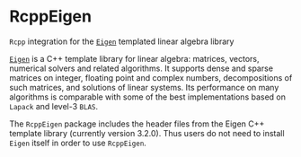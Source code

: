RcppEigen
=========

`Rcpp` integration for the [`Eigen`](http://eigen.tuxfamily.org) templated linear algebra library

[`Eigen`](http://eigen.tuxfamily.org) is a C++ template library for linear algebra: matrices,
vectors, numerical solvers and related algorithms.  It supports dense
and sparse matrices on integer, floating point and complex numbers,
decompositions of such matrices, and solutions of linear systems. Its
performance on many algorithms is comparable with some of the best
implementations based on `Lapack` and level-3 `BLAS`.

The `RcppEigen` package includes the header files from the Eigen C++
template library (currently version 3.2.0). Thus users do not need to
install `Eigen` itself in order to use `RcppEigen`.

